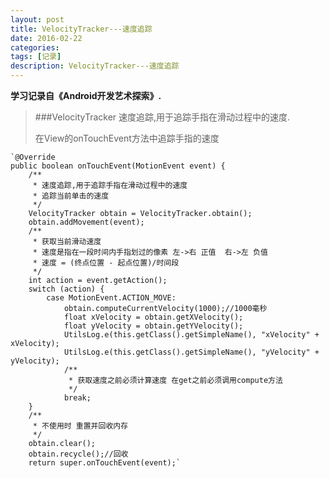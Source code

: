 ```yaml
---
layout: post
title: VelocityTracker---速度追踪
date: 2016-02-22
categories: 
tags: [记录]
description: VelocityTracker---速度追踪
---
```

**学习记录自《Android开发艺术探索》.**

> ###VelocityTracker
> 速度追踪,用于追踪手指在滑动过程中的速度.
> 
> 在View的onTouchEvent方法中追踪手指的速度

    `@Override
    public boolean onTouchEvent(MotionEvent event) {
        /**
         * 速度追踪,用于追踪手指在滑动过程中的速度
         * 追踪当前单击的速度
         */
        VelocityTracker obtain = VelocityTracker.obtain();
        obtain.addMovement(event);
        /**
         * 获取当前滑动速度
         * 速度是指在一段时间内手指划过的像素 左->右 正值  右->左 负值
         * 速度 = (终点位置 - 起点位置)/时间段
         */
        int action = event.getAction();
        switch (action) {
            case MotionEvent.ACTION_MOVE:
                obtain.computeCurrentVelocity(1000);//1000毫秒
                float xVelocity = obtain.getXVelocity();
                float yVelocity = obtain.getYVelocity();
                UtilsLog.e(this.getClass().getSimpleName(), "xVelocity" + xVelocity);
                UtilsLog.e(this.getClass().getSimpleName(), "yVelocity" + yVelocity);
                /**
                 * 获取速度之前必须计算速度 在get之前必须调用compute方法
                 */
                break;
        }
        /**
         * 不使用时 重置并回收内存
         */
        obtain.clear();
        obtain.recycle();//回收
        return super.onTouchEvent(event);`
